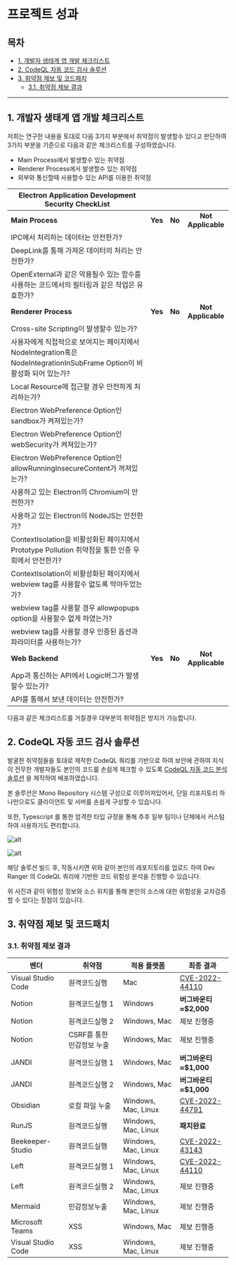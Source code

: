 # 프로젝트 성과

## 목차

- [1. 개발자 생태계 앱 개발 체크리스트](#1-개발자-생태계-앱-개발-체크리스트)
- [2. CodeQL 자동 코드 검사 솔루션](#2-CodeQL-자동-코드-검사-솔루션)
- [3. 취약점 제보 및 코드패치](#3-취약점-제보-및-코드패치)
  - [3.1. 취약점 제보 결과](#31-취약점-제보-결과)

---

## 1. 개발자 생태계 앱 개발 체크리스트

저희는 연구한 내용을 토대로 다음 3가지 부분에서 취약점이 발생할수 있다고 판단하여 3가지 부분을 기준으로 다음과 같은 체크리스트를 구성하였습니다.

- Main Process에서 발생할수 있는 취약점
- Renderer Process에서 발생할수 있는 취약점
- 외부와 통신할때 사용할수 있는 API를 이용한 취약점

| Electron Application Development Security CheckList | | | | 
| ------------------------- |  :----: |  :----: |  :----: |
| **Main Process** | **Yes** | **No** | **Not Applicable** |
| IPC에서 처리하는 데이터는 안전한가? |  |  |  |
| DeepLink를 통해 가져온 데이터의 처리는 안전한가? |  |  |  |
| OpenExternal과 같은 악용될수 있는 함수를 사용하는 코드에서의 필터링과 같은 작업은 유효한가? |  |  |  | |
| **Renderer Process** | **Yes** | **No** | **Not Applicable** |
| Cross-site Scripting이 발생할수 있는가? |  |  |  |
| 사용자에게 직접적으로 보여지는 페이지에서 NodeIntegration혹은 NodeIntegrationInSubFrame Option이 비활성화 되어 있는가? |  |  |  |
| Local Resource에 접근할 경우 안전하게 처리하는가? |  |  |  |
| Electron WebPreference Option인 sandbox가 켜져있는가? |  |  |  |
| Electron WebPreference Option인 webSecurity가 켜져있는가? |  |  |  |
| Electron WebPreference Option인 allowRunningInsecureContent가 꺼져있는가? |  |  |  |
| 사용하고 있는 Electron의 Chromium이 안전한가? |  |  |  |
| 사용하고 있는 Electron의 NodeJS는 안전한가? |  |  |  |
| ContextIsolation을 비활성화된 페이지에서 Prototype Pollution 취약점을 통한 인증 우회에서 안전한가? |  |  |  |
| ContextIsolation이 비활성화된 페이지에서 webview tag를 사용할수 없도록 막아두었는가? |  |  |  |
| webview tag를 사용할 경우 allowpopups option을 사용할수 없게 하였는가? |  |  |  |
| webview tag를 사용할 경우 인증된 옵션과 파라미터를 사용하는가? |  |  |  |
| **Web Backend** | **Yes** | **No** | **Not Applicable** |
| App과 통신하는 API에서 Logic버그가 발생할수 있는가? |  |  |  |
| API를 통해서 보낸 데이터는 안전한가? |  |  |  |

다음과 같은 체크리스트를 거칠경우 대부분의 취약점은 방지가 가능합니다.

## 2. CodeQL 자동 코드 검사 솔루션

발굴한 취약점들을 토대로 제작한 CodeQL 쿼리를 기반으로 하여 보안에 관하여 지식이 전무한 개발자들도 본인의 코드를 손쉽게 체크할 수 있도록 [CodeQL 자동 코드 분석 솔루션](https://github.com/BoB11-Dev-Ranger/CodeQL-Service) 을 제작하여 배포하였습니다.

본 솔루션은 Mono Repository 시스템 구성으로 이루어져있어서, 단일 리포지토리 하나만으로도 클라이언트 및 서버를 손쉽게 구성할 수 있습니다.

또한, Typescript 를 통한 엄격한 타입 규정을 통해 추후 일부 팀이나 단체에서 커스텀 하여 사용하기도 편리합니다.

![alt](https://i.imgur.com/uhsbU8K.png)

![alt](https://i.imgur.com/ThPjzNS.png)

해당 솔루션 빌드 후, 작동시키면 위와 같이 본인의 레포지토리를 업로드 하여 Dev Ranger 의 CodeQL 쿼리에 기반한 코드 위험성 분석을 진행할 수 있습니다.

위 사진과 같이 위험성 정보와 소스 위치를 통해 본인의 소스에 대한 위험성을 교차검증 할 수 있다는 장점이 있습니다.

## 3. 취약점 제보 및 코드패치

### 3.1. 취약점 제보 결과

| 벤더               | 취약점                    | 적용 플랫폼         | 최종 결과                                           |
| ------------------ | ------------------------- | ------------------- | --------------------------------------------------- |
| Visual Studio Code | 원격코드실행              | Mac                 | [CVE-2022-44110](https://cve.report/CVE-2022-44110) |
| Notion             | 원격코드실행 1            | Windows             | **버그바운티 ≈$2,000**                              |
| Notion             | 원격코드실행 2            | Windows, Mac        | 제보 진행중                                         |
| Notion             | CSRF를 통한 민감정보 누출 | Windows, Mac        | 제보 진행중                                         |
| JANDI              | 원격코드실행 1            | Windows, Mac        | **버그바운티 ≈$1,000**                              |
| JANDI              | 원격코드실행 2            | Windows, Mac        | **버그바운티 ≈$1,000**                              |
| Obsidian           | 로컬 파일 누출            | Windows, Mac, Linux | [CVE-2022-44791](https://cve.report/CVE-2022-44791) |
| RunJS              | 원격코드실행              | Windows, Mac, Linux | **패치완료**                                        |
| Beekeeper-Studio   | 원격코드실행              | Windows, Mac, Linux | [CVE-2022-43143](https://cve.report/CVE-2022-43143) |
| Left               | 원격코드실행 1            | Windows, Mac, Linux | [CVE-2022-44110](https://cve.report/CVE-2022-44110) |
| Left               | 원격코드실행 2            | Windows, Mac, Linux | 제보 진행중                                         |
| Mermaid            | 민감정보누출              | Windows, Mac, Linux | 제보 진행중                                         |
| Microsoft Teams    | XSS                       | Windows, Mac        | 제보 진행중                                         |
| Visual Studio Code | XSS                       | Windows, Mac, Linux | 제보 진행중                                         |
